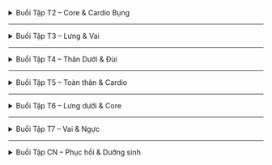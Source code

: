 <details><summary>Buổi Tập T2 – Core & Cardio Bụng</summary>

**Stretch (Khởi động – 4 động tác)**  
- Xoay cổ tay, nhún vai (8 lần). Khí trôi như suối ra đầu ngón.  
- Cat-Cow (6 nhịp thở). Lưng uốn, khí dâng như rồng bay.  
- Side stretch – vươn tay qua đầu (6 hơi thở). Khí dâng sườn.  
- Forward Fold (6 nhịp thở). Khí chảy xuống bụng dưới.  

**Martial Art (Động lực – 6 động tác)**  
- Slow Punch – 10 mỗi bên. Đẩy đá nặng, khí từ Đan điền ra tay.  
- Fast Punch – 20 phát. Mưa rơi gõ đất, xả uế khí.  
- Đấm thẳng, móc, bạt ngang – 6 rep mỗi kiểu. Sấm vang động trời.  
- Đinh tấn + Đấm – 8 rep. Gốc rễ vững, khí dồn từ chân lên vai.  
- Low Straight Kicks – 10 mỗi bên. Ngựa tung vó, quét trệ khí hạ thân.  
- High Kick – 8 mỗi bên. Hạc tung cánh, khí bốc lên.  

**Strength (Bụng – 5 động tác)**  
- Drumming (Taiko) – 20 nhịp. Đánh trống trận, khí lan ngực.  
- Cross Crunch – 12 mỗi bên. Khỉ co người, linh hoạt. Khí dồn bụng dưới.  
- Sit up – 15 lần. Khí nâng từ bụng trước.  
- One leg one arm Plank – 6 nhịp thở mỗi bên. Khí chéo qua thân.  
- Glute Bridges – 12 lần. Sông nâng thuyền, khí dâng từ bụng dưới.  

</details>

---

<details><summary>Buổi Tập T3 – Lưng & Vai</summary>

**Stretch**  
- Nhìn ngang, nhìn sau (4 lần). Khí nhẹ như gió xoay cổ.  
- Xoay vai, xoay cánh tay (CARs) – 6 lần. Khí tròn quanh vai.  
- Child Pose giãn vai – 6 hơi thở. Khí lắng xuống lưng.  

**Martial Art**  
- Horizontal Step-Punch – 8 mỗi bên. Như trâu húc, khí dồn vai.  
- Hand-edge, claw – 8 mỗi bên. Hổ cào, khí sắc bén.  
- Chưởng thẳng, chặt, trảo xuống – 6 mỗi kiểu. Khí đổ từ ngực ra tay.  
- Cầm gối đánh – 10 lần. Khí dồn từ hông ra tay.  
- Deep Squat + Chưởng – 8 rep. Rễ chắc, khí bùng lên.  

**Strength**  
- Wall Handstand (tựa tường) – 6 nhịp thở. Khí dồn ngược lên vai.  
- Reverse Push up – 10 lần. Khí dồn vai sau.  
- Back Push up – 8 lần. Ngực mở, khí vỗ cánh.  
- Lizard Crawl – 6 bước mỗi bên. Rồng bò, khí lan toàn thân.  
- Bear Walk – 8 bước. Gấu đi, khí dồn vai và lưng.  

</details>

---

<details><summary>Buổi Tập T4 – Thân Dưới & Đùi</summary>

**Stretch**  
- Xoay gối – 6 lần. Khí trôi quanh khớp.  
- Step-through lunge – 6 nhịp thở mỗi bên. Khí kéo dài cơ đùi.  
- Pigeon Pose – 6 hơi thở. Khí hạ xuống hông.  

**Martial Art**  
- Đinh tấn + Đấm – 10 lần. Khí từ chân qua tay.  
- Low Straight Kicks – 10 mỗi bên. Ngựa tung vó.  
- Raise Leg Forward – Skater – 12 lần. Như trượt băng, khí quét dưới.  
- Deep Squat – 10 lần. Khí dồn đùi trước.  
- High Kick – 8 lần. Khí bốc lên từ đùi.  

**Strength**  
- Walk Lunge – 8 bước mỗi chân. Khí dồn xuống đất.  
- Duck Walk – 6 bước tiến + 6 bước lùi. Khí căng cơ đùi.  
- Horizontal Step Squat – 10 lần. Khí trải ngang.  
- Glute Bridges – 12 lần. Sông nâng thuyền.  
- Situp Step aside – 10 mỗi bên. Khí xoáy hông bụng.  

</details>

---

<details><summary>Buổi Tập T5 – Toàn thân & Cardio</summary>

**Stretch**  
- Spinal Roll – 6 nhịp. Khí uốn mềm sống lưng.  
- Side Lunge Stretch – 6 hơi thở. Khí dồn hông.  
- Downward Dog – 6 hơi thở. Khí kéo dài gân cơ.  

**Martial Art**  
- Fast Punch – 30 phát. Mưa dồn dập, xả khí.  
- Đấm (lao, múc, bật ngược) – 6 rep mỗi kiểu. Khí bùng phát.  
- Chưởng chặt – 10 rep. Khí sắc như kiếm.  
- Low Straight Kicks – 12 mỗi bên. Ngựa quét đường.  
- High Kick + Đấm móc kết hợp – 6 lần. Khí xoáy toàn thân.  

**Strength**  
- Army Crawl – 6 bước. Khí sát đất, bụng căng.  
- Frog Sit – 12 lần. Khí dồn hông bụng.  
- Cross Leg & Raise Hand – 10 mỗi bên. Khí chéo toàn thân.  
- Deep Squat – 12 lần. Khí vững chân.  
- One leg one arm Plank – 6 hơi thở. Khí căng như dây cung.  

</details>

---

<details><summary>Buổi Tập T6 – Lưng dưới & Core</summary>

**Stretch**  
- Supine Twist – 6 hơi thở mỗi bên. Khí vặn cột sống.  
- Bridge Pose – 6 nhịp thở. Khí nâng hông.  
- Cobra (giữ) – 6 hơi thở. Khí mở ngực.  

**Martial Art**  
- Slow Punch – 12 lần. Khí dồn chắc từng nhịp.  
- Đấm bật ngược – 8 rep. Khí từ lưng ra tay.  
- Chưởng trảo xuống – 8 lần. Khí như nước chảy.  
- Low Straight Kicks – 10 mỗi bên. Khí quét dưới.  
- Raise Leg Skater – 12 lần. Khí giữ thăng bằng.  

**Strength**  
- Glute Bridges – 15 lần. Khí nâng từ bụng dưới.  
- Sit up – 15 lần. Khí nâng bụng trước.  
- Cross Crunch – 10 mỗi bên. Khí dồn xiên.  
- Plank Side Step – 6 bước mỗi bên. Khí trôi ngang.  
- Lizard Crawl – 6 bước. Rồng bò, khí xoắn lưng.  

</details>

---

<details><summary>Buổi Tập T7 – Vai & Ngực</summary>

**Stretch**  
- Giãn ngực dựa tường – 6 hơi thở. Khí mở tim.  
- Xoay vai, nhún vai – 8 lần. Khí tròn đều.  
- Side stretch – 6 hơi thở. Khí kéo dài sườn.  

**Martial Art**  
- Horizontal Step-Punch – 8 mỗi bên. Trâu húc.  
- Hand-edge, claw – 10 mỗi bên. Hổ cào.  
- Chưởng thẳng, chặt – 8 rep. Khí bùng ra trước.  
- Đấm móc + bạt ngang – 8 mỗi kiểu. Khí sấm động.  
- Cầm gối đánh – 12 lần. Khí hông dồn tay.  

**Strength**  
- Kneel Push up – 12 lần. Khí dồn ngực.  
- Reverse Push up – 10 lần. Khí dồn vai sau.  
- Back Push up – 10 lần. Khí mở ngực.  
- Bear Walk – 8 bước. Gấu bước mạnh.  
- Drumming (Taiko) – 20 nhịp. Trống trận, khí rung ngực.  

</details>

---

<details><summary>Buổi Tập CN – Phục hồi & Dưỡng sinh</summary>

**Stretch**  
- Quay người 2 bên – 6 lần. Khí trôi nhẹ.  
- Ngồi giang chân, cúi người – 6 hơi thở. Khí trải đất.  
- Pigeon Pose – 6 hơi thở. Khí mềm hông.  

**Martial Art**  
- Slow Punch – 10 lần. Khí chắc, đều.  
- Fast Punch – 20 lần. Khí giải tỏa.  
- Chưởng trảo xuống – 8 lần. Khí chảy như nước.  
- Low Straight Kicks – 10 mỗi bên. Quét trệ khí.  
- Đinh tấn + Đấm – 8 lần. Gốc rễ sâu.  

**Strength**  
- Glute Bridges – 12 lần. Khí nâng từ bụng dưới.  
- Sit up – 12 lần. Khí dồn bụng.  
- Cross Crunch – 10 mỗi bên. Khí xiên bụng.  
- Deep Squat – 10 lần. Khí vững chân.  
- One leg one arm Plank – 6 hơi thở. Khí căng toàn thân.  

</details>
